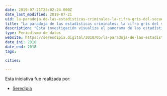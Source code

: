 ```yaml
---
date: 2019-07-21T23:02:24.000Z
date_last_modified: 2019-07-21
uid: la-paradoja-de-las-estadisticas-criminales-la-cifra-gris-del-secuestro
title: "La paradoja de las estadísticas criminales: la cifra gris del secuestro"
description: "Esta investigación visualiza el panorama de las estadísticas criminales, específicamente del secuestro en México y analiza las falencias en los registros que hacen las autoridades."
type: Periodismo de datos
website: https://serendipia.digital/2018/05/la-paradoja-de-las-estadisticas-criminales-la-cifra-gris-del-secuestro/
date_ini: 2018
date_end: 2018
tags:

cities: 

---
```


Esta iniciativa fue realizada por:

- [Seredipia](/organizaciones/seredipia)
